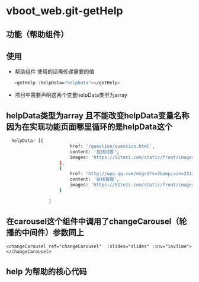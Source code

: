 # vboot_web.git-getHelp #


## 功能（帮助组件）

## 使用
* 帮助组件 使用的话需传递需要的值 
```bash
   <getHelp :helpData="helpData"></getHelp>
```
* 项目中需要声明这两个变量helpData类型为array

## helpData类型为array 且不能改变helpData变量名称  因为在实现功能页面哪里循环的是helpData这个
```bash
  helpData: [{
						href: '/question/question.html',
						content: '在线问答',
						images: 'https://51tezi.com/static/front/images/index/fixed_help.png'
					},
					{
						href: 'http://wpa.qq.com/msgrd?v=3&amp;uin=2213834362&amp;menu=yes',
						content: '在线客服',
						images: 'https://51tezi.com/static/front/images/index/help_udesk.png'
					}
					
				]
```

## 在carousel这个组件中调用了changeCarousel（轮播的中间件）参数同上
```shell
<changeCarousel ref="changeCarousel"  :slides="slides" :inv="invTime"></changeCarousel>

```

## help 为帮助的核心代码  











